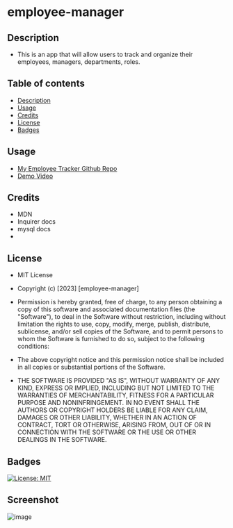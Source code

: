 # employee-manager

## Description 
- This is an app that will allow users to track and organize their employees, managers, departments, roles. 

## Table of contents
- [Description](#description)
- [Usage](#usage)
- [Credits](#credits)
- [License](#license)
- [Badges](#badges)

## Usage
- <a href="https://[github.com/chrisbchickin/employee-manager](https://github.com/chrisbchickin/employee-manager/edit/main/README.md)">My Employee Tracker Github Repo</a>
- <a href="https://drive.google.com/file/d/1qHeSVkCi3uOCfXSpjqk48vIqCAiJbFdn/view">Demo Video</a>

## Credits 
- MDN
- Inquirer docs
- mysql docs
- 
## License

- MIT License

- Copyright (c) [2023] [employee-manager]

- Permission is hereby granted, free of charge, to any person obtaining a copy of this software and associated documentation files (the "Software"), to deal in the Software without restriction, including without limitation the rights to use, copy, modify, merge, publish, distribute, sublicense, and/or sell copies of the Software, and to permit persons to whom the Software is furnished to do so, subject to the following conditions:

- The above copyright notice and this permission notice shall be included in all copies or substantial portions of the Software.

- THE SOFTWARE IS PROVIDED "AS IS", WITHOUT WARRANTY OF ANY KIND, EXPRESS OR IMPLIED, INCLUDING BUT NOT LIMITED TO THE WARRANTIES OF MERCHANTABILITY, FITNESS FOR A PARTICULAR PURPOSE AND NONINFRINGEMENT. IN NO EVENT SHALL THE AUTHORS OR COPYRIGHT HOLDERS BE LIABLE FOR ANY CLAIM, DAMAGES OR OTHER LIABILITY, WHETHER IN AN ACTION OF CONTRACT, TORT OR OTHERWISE, ARISING FROM, OUT OF OR IN CONNECTION WITH THE SOFTWARE OR THE USE OR OTHER DEALINGS IN THE SOFTWARE.

## Badges

[![License: MIT](https://img.shields.io/badge/License-MIT-yellow.svg)](https://opensource.org/licenses/MIT)

## Screenshot
![image](https://user-images.githubusercontent.com/115959478/227032998-fc24d4b0-f5b3-4c89-a646-2f00791f35ee.png)
